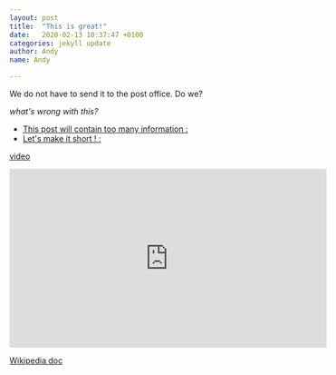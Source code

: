 ```yaml
---
layout: post
title:  "This is great!"
date:   2020-02-13 10:37:47 +0100
categories: jekyll update
author: Andy
name: Andy

---
```


We do not have to send it to the post office.
Do we?

*what's wrong with this?*

* [This post will contain too many information :](https://youtu.be/6A5EpqqDOdk)
* [Let's make it short ! :](https://youtu.be/6A5EpqqDOdk)

[video](https://youtu.be/6A5EpqqDOdk)


<iframe width="560" height="315" src="https://www.youtube.com/embed/6A5EpqqDOdk" frameborder="0" allow="accelerometer; autoplay; encrypted-media; gyroscope; picture-in-picture" allowfullscreen></iframe>

[Wikipedia doc](https://en.wikipedia.org/wiki/Markdown)